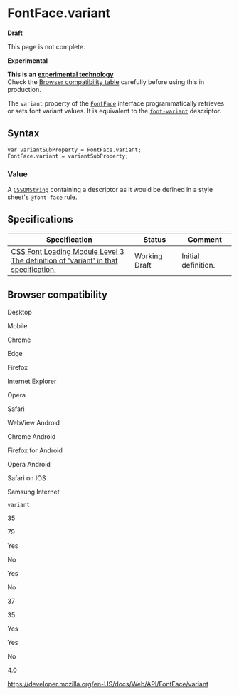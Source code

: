 FontFace.variant
================

**Draft**

This page is not complete.

**Experimental**

**This is an [experimental technology](https://developer.mozilla.org/en-US/docs/MDN/Guidelines/Conventions_definitions#experimental)**  
Check the [Browser compatibility table](#browser_compatibility) carefully before using this in production.

The `variant` property of the [`FontFace`](../fontface) interface programmatically retrieves or sets font variant values. It is equivalent to the [`font-variant`](https://developer.mozilla.org/en-US/docs/Web/CSS/@font-face/font-variant) descriptor.

Syntax
------

    var variantSubProperty = FontFace.variant;
    FontFace.variant = variantSubProperty;

### Value

A [`CSSOMString`](../cssomstring) containing a descriptor as it would be defined in a style sheet's `@font-face` rule.

Specifications
--------------

<table><thead><tr class="header"><th>Specification</th><th>Status</th><th>Comment</th></tr></thead><tbody><tr class="odd"><td><a href="https://drafts.csswg.org/css-font-loading/#dom-fontface-variant">CSS Font Loading Module Level 3<br />
<span class="small">The definition of 'variant' in that specification.</span></a></td><td><span class="spec-wd">Working Draft</span></td><td>Initial definition.</td></tr></tbody></table>

Browser compatibility
---------------------

Desktop

Mobile

Chrome

Edge

Firefox

Internet Explorer

Opera

Safari

WebView Android

Chrome Android

Firefox for Android

Opera Android

Safari on IOS

Samsung Internet

`variant`

35

79

Yes

No

Yes

No

37

35

Yes

Yes

No

4.0

<a href="https://developer.mozilla.org/en-US/docs/Web/API/FontFace/variant" class="_attribution-link">https://developer.mozilla.org/en-US/docs/Web/API/FontFace/variant</a>
